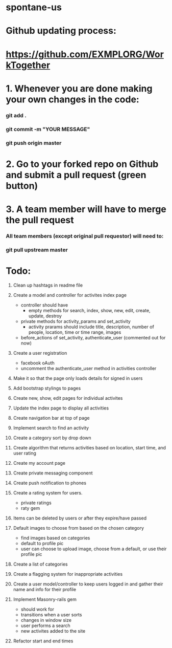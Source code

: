 # spontane-us

# Github updating process:
# https://github.com/EXMPLORG/WorkTogether

# 1. Whenever you are done making your own changes in the code:
### git add .
### git commit -m "YOUR MESSAGE"
### git push origin master

# 2. Go to your forked repo on Github and submit a pull request (green button)

# 3. A team member will have to merge the pull request
### All team members (except original pull requestor) will need to:
### git pull upstream master


# Todo:
1. Clean up hashtags in readme file

2. Create a model and controller for activites index page
	- controller should have 
		- empty methods for search, index, show, new, edit, create, update, destroy
	-  private methods for activity_params and set_activity
		- activity prarams should include title, description, number of people, location, time or time range, images
	- before_actions of set_activity, authenticate_user (commented out for now)

3. Create a user registration
	- facebook oAuth
	- uncomment the authenticate_user method in activities controller

4. Make it so that the page only loads details for signed in users

5. Add bootstrap stylings to pages

6. Create new, show, edit pages for individual activites

7. Update the index page to display all activities

8. Create navigation bar at top of page

9. Implement search to find an activity

10. Create a category sort by drop down

11. Create algorithm that returns activities based on location, start time, and user rating

12. Create my account page

13. Create private messaging component

14. Create push notification to phones

15. Create a rating system for users.
	- private ratings
	- raty gem

16. Items can be deleted by users or after they expire/have passed

17. Default images to choose from based on the chosen category
	- find images based on categories
	- default to profile pic
	- user can choose to upload image, choose from a default, or use their profile pic

18. Create a list of categories

19. Create a flagging system for inappropriate activities

20. Create a user model/controller to keep users logged in and gather their name and info for their profile

21. Implement Masonry-rails gem 
	- should work for 
	- transitions when a user sorts
	- changes in window size
	- user performs a search
	- new activites added to the site

22. Refactor start and end times
